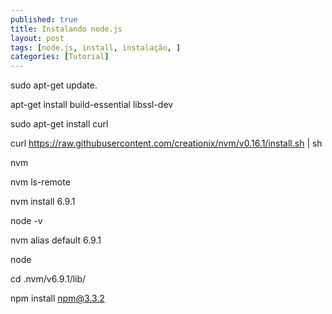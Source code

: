 ```yaml
---
published: true
title: Instalando node.js
layout: post
tags: [node.js, install, instalação, ]
categories: [Tutorial]
---
```

sudo apt-get update.  

apt-get install build-essential libssl-dev  

sudo apt-get install curl  

curl https://raw.githubusercontent.com/creationix/nvm/v0.16.1/install.sh | sh  

nvm  

nvm ls-remote  

nvm install 6.9.1  

node -v  

nvm alias default 6.9.1  

node  
  
cd .nvm/v6.9.1/lib/  

npm install npm@3.3.2  